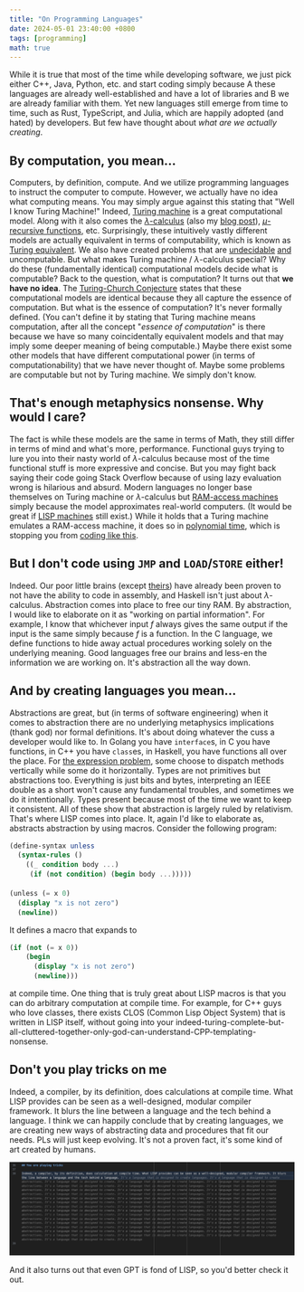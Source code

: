 ```yaml
---
title: "On Programming Languages"
date: 2024-05-01 23:40:00 +0800
tags: [programming]
math: true
---
```


While it is true that most of the time while developing software, we just pick either C++, Java, Python, etc. and start coding simply because A these languages are already well-established and have a lot of libraries and B we are already familiar with them. Yet new languages still emerge from time to time, such as Rust, TypeScript, and Julia, which are happily adopted (and hated) by developers. But few have thought about *what are we actually creating*.

## By computation, you mean...

Computers, by definition, compute. And we utilize programming languages to instruct the computer to compute. However, we actually have no idea what computing means. You may simply argue against this stating that "Well I know Turing Machine!" Indeed, [Turing machine](https://en.wikipedia.org/wiki/Turing_machine) is a great computational model. Along with it also comes the [$\lambda$-calculus](https://en.wikipedia.org/wiki/Lambda_calculus) (also my [blog post](/posts/an-introduction-to-lambda-calculus/)), [$\mu$-recursive functions](https://en.wikipedia.org/wiki/General_recursive_function), etc. Surprisingly, these intuitively vastly different models are actually equivalent in terms of computability, which is known as [Turing equivalent](https://en.wikipedia.org/wiki/Turing_completeness). We also have created problems that are [undecidable](https://en.wikipedia.org/wiki/Undecidable_problem) [and](https://math.stackexchange.com/a/2268351/738593) uncomputable. But what makes Turing machine / $\lambda$-calculus special? Why do these (fundamentally identical) computational models decide what is computable? Back to the question, what is computation? It turns out that **we have no idea**. The [Turing-Church Conjecture](https://en.wikipedia.org/wiki/Church%E2%80%93Turing_thesis) states that these computational models are identical because they all capture the essence of computation. But what is the essence of computation? It's never formally defined. (You can't define it by stating that Turing machine means computation, after all the concept "*essence of computation*" is there because we have so many coincidentally equivalent models and that may imply some deeper meaning of being computable.) Maybe there exist some other models that have different computational power (in terms of computationability) that we have never thought of. Maybe some problems are computable but not by Turing machine. We simply don't know.

## That's enough metaphysics nonsense. Why would I care?

The fact is while these models are the same in terms of Math, they still differ in terms of mind and what's more, performance. Functional guys trying to lure you into their nasty world of $\lambda$-calculus because most of the time functional stuff is more expressive and concise. But you may fight back saying their code going Stack Overflow because of using lazy evaluation wrong is hilarious and absurd. Modern languages no longer base themselves on Turing machine or $\lambda$-calculus but [RAM-access machines](https://en.wikipedia.org/wiki/Random-access_machine) simply because the model approximates real-world computers. (It would be great if [LISP machines](https://en.wikipedia.org/wiki/Lisp_machine) still exist.) While it holds that a Turing machine emulates a RAM-access machine, it does so in [polynomial time](https://cs.stackexchange.com/a/22419/160863), which is stopping you from [coding like this](https://en.wikipedia.org/wiki/Brainfuck).

## But I don't code using `JMP` and `LOAD`/`STORE` either!

Indeed. Our poor little brains (except [theirs](https://en.wikipedia.org/wiki/Lists_of_mathematicians)) have already been proven to not have the ability to code in assembly, and Haskell isn't just about $\lambda$-calculus. Abstraction comes into place to free our tiny RAM. By abstraction, I would like to elaborate on it as "working on partial information". For example, I know that whichever input $f$ always gives the same output if the input is the same simply because $f$ is a function. In the C language, we define functions to hide away actual procedures working solely on the underlying meaning. Good languages free our brains and less-en the information we are working on. It's abstraction all the way down.

## And by creating languages you mean...

Abstractions are great, but (in terms of software engineering) when it comes to abstraction there are no underlying metaphysics implications (thank god) nor formal definitions. It's about doing whatever the cuss a developer would like to. In Golang you have `interface`s, in C you have functions, in C++ you have `class`es, in Haskell, you have functions all over the place. For [the expression problem](https://en.wikipedia.org/wiki/Expression_problem), some choose to dispatch methods vertically while some do it horizontally. Types are not primitives but abstractions too. Everything is just bits and bytes, interpreting an IEEE double as a short won't cause any fundamental troubles, and sometimes we do it intentionally. Types present because most of the time we want to keep it consistent. All of these show that abstraction is largely ruled by relativism. That's where LISP comes into place. It, again I'd like to elaborate as, abstracts abstraction by using macros. Consider the following program:

```scheme
(define-syntax unless
  (syntax-rules ()
    ((_ condition body ...)
     (if (not condition) (begin body ...)))))

(unless (= x 0)
  (display "x is not zero")
  (newline))
```

It defines a macro that expands to

```scheme
(if (not (= x 0))
    (begin
      (display "x is not zero")
      (newline)))
```

at compile time. One thing that is truly great about LISP macros is that you can do arbitrary computation at compile time. For example, for C++ guys who love classes, there exists CLOS (Common Lisp Object System) that is written in LISP itself, without going into your indeed-turing-complete-but-all-cluttered-together-only-god-can-understand-CPP-templating-nonsense.

## Don't you play tricks on me

Indeed, a compiler, by its definition, does calculations at compile time. What LISP provides can be seen as a well-designed, modular compiler framework. It blurs the line between a language and the tech behind a language. I think we can happily conclude that by creating languages, we are creating new ways of abstracting data and procedures that fit our needs. PLs will just keep evolving. It's not a proven fact, it's some kind of art created by humans.

![GPT fond of LISP](/files/20240501/whackygpt.png)

And it also turns out that even GPT is fond of LISP, so you'd better check it out.
